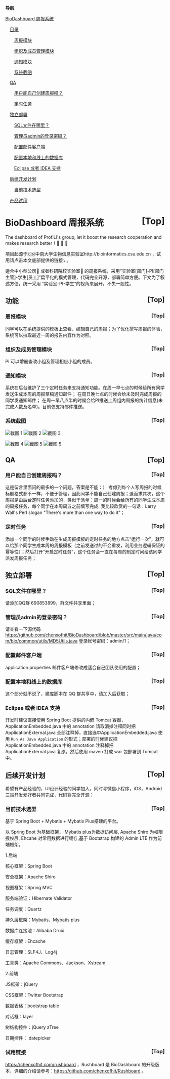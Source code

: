 <a name="index">**导航**</a>

<a href="#0">BioDashboard 周报系统</a>

&emsp;<a href="#1">目录</a>

&emsp;&emsp;<a href="#2">周报模块</a>

&emsp;&emsp;<a href="#3">组织及成员管理模块</a>

&emsp;&emsp;<a href="#4">通知模块</a>

&emsp;&emsp;<a href="#5">系统截图</a>

&emsp;<a href="#6">QA</a>

&emsp;&emsp;<a href="#7">用户能自己创建周报吗？</a>

&emsp;&emsp;<a href="#8">定时任务</a>

&emsp;<a href="#9">独立部署</a>

&emsp;&emsp;<a href="#10">SQL文件在哪里？</a>

&emsp;&emsp;<a href="#11">管理员admin的登录密码？</a>

&emsp;&emsp;<a href="#12">配置邮件客户端</a>

&emsp;&emsp;<a href="#13">配置本地和线上的数据库</a>

&emsp;&emsp;<a href="#14">Eclipse 或者 IDEA 支持</a>

&emsp;<a href="#15">后续开发计划</a>

&emsp;&emsp;<a href="#16">当前技术选型</a>

&emsp;<a href="#17">产品试用</a>

# <a name="0">BioDashboard 周报系统</a><a style="float:right;text-decoration:none;" href="#index">[Top]</a>

The dashboard of Prof.Li's group, let it boost the research cooperation and makes research better！:rocket:	:rocket:	:rocket:	

项目起源于:cn:中南大学生物信息实验室http://bioinformatics.csu.edu.cn ，试用请点击本文底部提供的链接:arrow_heading_down:	。

适合中小型公司:office:	或者科研院校实验室:school:	的周报系统，采用“实验室[部门]-PI[部门主管]-学生[员工]”扁平化的模式管理，代码完全开源，部署简单方便。下文为了叙述方便，统一采用 “实验室-PI-学生”的视角来展开，不失一般性。

## <a name="1">功能</a><a style="float:right;text-decoration:none;" href="#index">[Top]</a>

### <a name="2">周报模块</a><a style="float:right;text-decoration:none;" href="#index">[Top]</a>
同学可以在系统提供的模板上查看、编辑自己的周报；为了优化撰写周报的体验，系统可以拉取最近一周的报告内容作为对照。

### <a name="3">组织及成员管理模块</a><a style="float:right;text-decoration:none;" href="#index">[Top]</a>
PI 可以增删查改小组及管理相应小组的成员。 

### <a name="4">通知模块</a><a style="float:right;text-decoration:none;" href="#index">[Top]</a>
系统在后台维护了三个定时任务来支持通知功能。在周一早七点的时候给所有同学发送生成本周的周报草稿通知邮件； 在周日晚七点的时候会给未及时完成周报的同学发通知邮件； 在周一早八点半的时候会给PI推送上周组内周报的统计信息(未完成人数及名单)。目前仅支持邮件推送。

### <a name="5">系统截图</a><a style="float:right;text-decoration:none;" href="#index">[Top]</a>

![截图 1](https://tva1.sinaimg.cn/large/006tNbRwgy1gaekv4c2vuj30np0ei74x.jpg)
![截图 2](https://tva1.sinaimg.cn/large/006tNbRwgy1gael2aknjtj30x20io419.jpg)
![截图 3](https://tva1.sinaimg.cn/large/006tNbRwgy1gael5yeqtij30wy0ehmym.jpg)

![截图 4](https://tva1.sinaimg.cn/large/006tNbRwgy1gaeln2205ej31240eb41g.jpg)
![截图 5](https://tva1.sinaimg.cn/large/006tNbRwgy1gaem6qec6uj311x0d5acc.jpg)
![截图 5](https://tva1.sinaimg.cn/large/006tNbRwgy1gaelks6pl8j311s0h7acs.jpg)

## <a name="6">QA</a><a style="float:right;text-decoration:none;" href="#index">[Top]</a>

### <a name="7">用户能自己创建周报吗？</a><a style="float:right;text-decoration:none;" href="#index">[Top]</a>
这是留言里面问的最多的一个问题，答案是不能：） 考虑到每个人写周报的时候标题格式都不一样，不便于管理，因此同学不能自己创建周报；退而求其次，这个周报是由后台定时任务添加的，类似于派单：周一的时候会给所有的同学生成本周的周报任务，每个同学在本周周五之前填写完成. 我比较欣赏的一句话：Larry Wall's Perl slogan "There's more than one way to do it"； 

### <a name="8">定时任务</a><a style="float:right;text-decoration:none;" href="#index">[Top]</a>
添加一个同学的时候手动在生成周报模板的定时任务的地方点击“运行一次”，就可以给那个同学生成本周的周报模板（之前发送过的不会重发，利用业务逻辑保证的幂等性）；然后打开“开启定时任务”，这个任务会一直在每周的制定时间给该同学派发周报任务；




## <a name="9">独立部署</a><a style="float:right;text-decoration:none;" href="#index">[Top]</a>

### <a name="10">SQL文件在哪里？</a><a style="float:right;text-decoration:none;" href="#index">[Top]</a>

请添加QQ群 690853899，群文件共享里面；

### <a name="11">管理员admin的登录密码？</a><a style="float:right;text-decoration:none;" href="#index">[Top]</a>

请查看一下源代码 https://github.com/chenxofhit/BioDashboard/blob/master/src/main/java/com/bio/common/utils/MD5Utils.java 登录帐号密码：admin/1；

### <a name="12">配置邮件客户端</a><a style="float:right;text-decoration:none;" href="#index">[Top]</a>

application.properties 邮件客户端修改成适合自己团队使用的配置；

### <a name="13">配置本地和线上的数据库</a><a style="float:right;text-decoration:none;" href="#index">[Top]</a>
这个部分就不说了，建库脚本在 QQ 群共享中，请加入后获取；

### <a name="14">Eclipse 或者 IDEA 支持</a><a style="float:right;text-decoration:none;" href="#index">[Top]</a>
开发时建议直接使用 Spring Boot 提供的内嵌 Tomcat 容器，ApplicationEmbedded.java 中的 annotation 请取消掉注释同时把 ApplicationExternal.java 全部注释掉，直接选中ApplicationEmbedded.java 使用 `Run As Java Application` 的形式；部署的时候建议把 ApplicationEmbedded.java 中的 annotation 注释掉把 ApplicationExternal.java 复原，然后使用 maven 打成 war 包部署到 Tomcat 中。



## <a name="15">后续开发计划</a><a style="float:right;text-decoration:none;" href="#index">[Top]</a>

希望有产品经验的，UI设计经验的同学加入，同时寻微信小程序，iOS，Android 三端开发爱好者共同完成，代码将完全开源； 

### <a name="16">当前技术选型</a><a style="float:right;text-decoration:none;" href="#index">[Top]</a>

基于 Spring Boot + Mybatis + Mybatis Plus搭建的平台。

以 Spring Boot 为基础框架， Mybatis plus为数据访问层, Apache Shiro 为权限授权层, Ehcahe 对常用数据进行缓存,基于 Bootstrap 构建的 Admin LTE 作为前端框架。

1.后端

核心框架：Spring Boot

安全框架：Apache Shiro

视图框架：Spring MVC

服务端验证：Hibernate Validator

任务调度：Quartz

持久层框架：Mybatis、Mybatis plus

数据库连接池：Alibaba Druid

缓存框架：Ehcache

日志管理：SLF4J、Log4j

工具类：Apache Commons、Jackson、Xstream

2.前端

JS框架：jQuery

CSS框架：Twitter Bootstrap

数据表格：bootstrap table

对话框：layer

树结构控件：jQuery zTree

日期控件： datepicker

### <a name="16">试用链接</a><a style="float:right;text-decoration:none;" href="#index">[Top]</a>

https://chenxofhit.com/rushboard ，Rushboard 是 BioDashboard 的升级版本，详细的介绍请参考：https://github.com/chenxofhit/Rushboard 。
